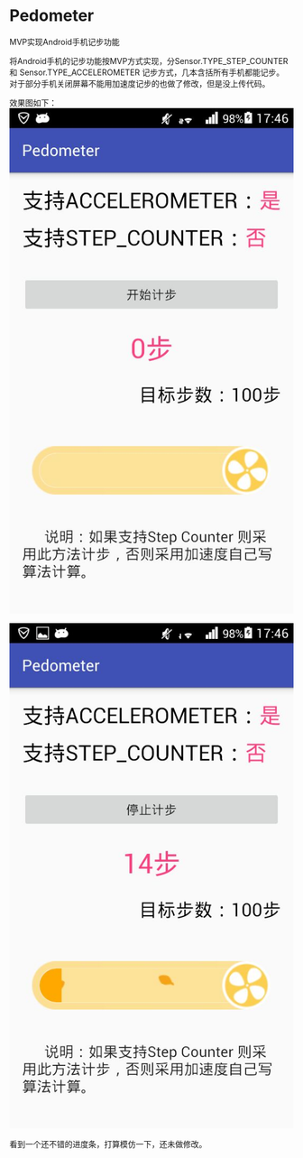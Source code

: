 # Pedometer
MVP实现Android手机记步功能

将Android手机的记步功能按MVP方式实现，分Sensor.TYPE_STEP_COUNTER 和 Sensor.TYPE_ACCELEROMETER 记步方式，几本含括所有手机都能记步。
对于部分手机关闭屏幕不能用加速度记步的也做了修改，但是没上传代码。

效果图如下：
![image](https://github.com/ZBJDSBJ/Pedometer/blob/master/screen_one.jpg)

![image](https://github.com/ZBJDSBJ/Pedometer/blob/master/screen_two.jpg)

看到一个还不错的进度条，打算模仿一下，还未做修改。


